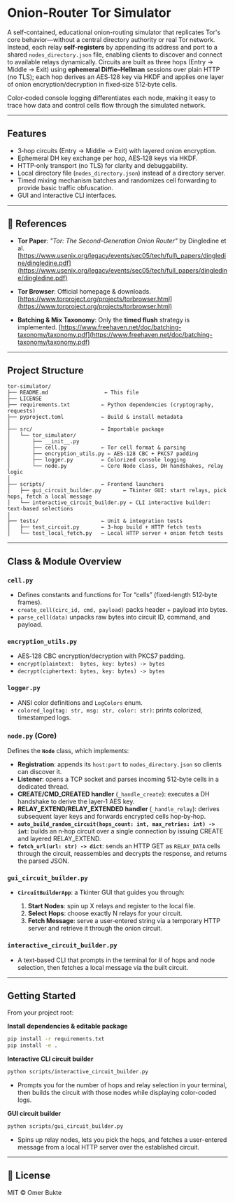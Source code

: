 # Onion-Router Tor Simulator


A self-contained, educational onion-routing simulator that replicates Tor's core behavior—without a central directory authority or real Tor network. Instead, each relay **self-registers** by appending its address and port to a shared `nodes_directory.json` file, enabling clients to discover and connect to available relays dynamically. Circuits are built as three hops (Entry → Middle → Exit) using **ephemeral Diffie–Hellman** sessions over plain HTTP (no TLS); each hop derives an AES‑128 key via HKDF and applies one layer of onion encryption/decryption in fixed‑size 512‑byte cells.

Color‑coded console logging differentiates each node, making it easy to trace how data and control cells flow through the simulated network.


---

## Features

* 3‑hop circuits (Entry → Middle → Exit) with layered onion encryption.
* Ephemeral DH key exchange per hop, AES‑128 keys via HKDF.
* HTTP‑only transport (no TLS) for clarity and debuggability.
* Local directory file (`nodes_directory.json`) instead of a directory server.
* Timed  mixing mechanism batches and randomizes cell forwarding to provide basic traffic obfuscation.
* GUI and interactive CLI interfaces.

---

## 🔗 References

* **Tor Paper**: *"Tor: The Second-Generation Onion Router"* by Dingledine et al.
  [https://www.usenix.org/legacy/events/sec05/tech/full\_papers/dingledine/dingledine.pdf](https://www.usenix.org/legacy/events/sec05/tech/full_papers/dingledine/dingledine.pdf)

* **Tor Browser**: Official homepage & downloads.
  [https://www.torproject.org/projects/torbrowser.html](https://www.torproject.org/projects/torbrowser.html)

* **Batching & Mix Taxonomy**: Only the **timed flush** strategy is implemented.
  [https://www.freehaven.net/doc/batching-taxonomy/taxonomy.pdf](https://www.freehaven.net/doc/batching-taxonomy/taxonomy.pdf)

---

## Project Structure

```text
tor-simulator/
├── README.md                  ← This file
├── LICENSE
├── requirements.txt          ← Python dependencies (cryptography, requests)
├── pyproject.toml            ← Build & install metadata
│
├── src/                      ← Importable package
│   └── tor_simulator/        
│       ├── __init__.py
│       ├── cell.py           ← Tor cell format & parsing
│       ├── encryption_utils.py ← AES‑128 CBC + PKCS7 padding
│       ├── logger.py         ← Colorized console logging
│       └── node.py           ← Core Node class, DH handshakes, relay logic
│
├── scripts/                  ← Frontend launchers
│   ├── gui_circuit_builder.py       ← Tkinter GUI: start relays, pick hops, fetch a local message
│   └── interactive_circuit_builder.py ← CLI interactive builder: text-based selections
│
├── tests/                    ← Unit & integration tests
│   ├── test_circuit.py       ← 3‑hop build + HTTP fetch tests
│   └── test_local_fetch.py   ← Local HTTP server + onion fetch tests
```

---

## Class & Module Overview

### `cell.py`

* Defines constants and functions for Tor “cells” (fixed‑length 512‑byte frames).
* `create_cell(circ_id, cmd, payload)` packs header + payload into bytes.
* `parse_cell(data)` unpacks raw bytes into circuit ID, command, and payload.

### `encryption_utils.py`

* AES‑128 CBC encryption/decryption with PKCS7 padding.
* `encrypt(plaintext:  bytes, key: bytes) -> bytes`
* `decrypt(ciphertext: bytes, key: bytes) -> bytes`

### `logger.py`

* ANSI color definitions and `LogColors` enum.
* `colored_log(tag: str, msg: str, color: str)`: prints colorized, timestamped logs.

### `node.py` (Core)

Defines the **`Node`** class, which implements:

* **Registration**: appends its `host:port` to `nodes_directory.json` so clients can discover it.
* **Listener**: opens a TCP socket and parses incoming 512‑byte cells in a dedicated thread.
* **CREATE/CMD\_CREATED handler** (`_handle_create`): executes a DH handshake to derive the layer‑1 AES key.
* **RELAY\_EXTEND/RELAY\_EXTENDED handler** (`_handle_relay`): derives subsequent layer keys and forwards encrypted cells hop‑by‑hop.
* **`auto_build_random_circuit(hops_count: int, max_retries: int) -> int`**: builds an n‑hop circuit over a single connection by issuing CREATE and layered RELAY\_EXTEND.
* **`fetch_url(url: str) -> dict`**: sends an HTTP GET as `RELAY_DATA` cells through the circuit, reassembles and decrypts the response, and returns the parsed JSON.

### `gui_circuit_builder.py`

* **`CircuitBuilderApp`**: a Tkinter GUI that guides you through:

  1. **Start Nodes**: spin up X relays and register to the local file.
  2. **Select Hops**: choose exactly N relays for your circuit.
  3. **Fetch Message**: serve a user‑entered string via a temporary HTTP server and retrieve it through the onion circuit.

### `interactive_circuit_builder.py`

* A text‑based CLI that prompts in the terminal for # of hops and node selection, then fetches a local message via the built circuit.
---

##  Getting Started

From your project root:

**Install dependencies & editable package**

   ```sh
   pip install -r requirements.txt
   pip install -e .
   ```

**Interactive CLI circuit builder**

   ```sh
   python scripts/interactive_circuit_builder.py
   ```

   * Prompts you for the number of hops and relay selection in your terminal, then builds the circuit with those nodes while displaying color-coded logs.

**GUI circuit builder**

   ```sh
   python scripts/gui_circuit_builder.py
   ```

   * Spins up relay nodes, lets you pick the hops, and fetches a user-entered message from a local HTTP server over the established circuit.


---

## 📜 License

MIT © Omer Bukte
